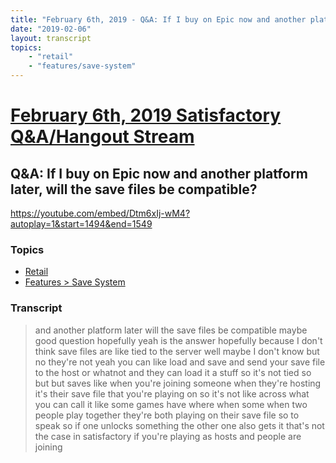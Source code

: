 ```yaml
---
title: "February 6th, 2019 - Q&A: If I buy on Epic now and another platform later, will the save files be compatible?"
date: "2019-02-06"
layout: transcript
topics: 
    - "retail"
    - "features/save-system"
---
```

# [February 6th, 2019 Satisfactory Q&A/Hangout Stream](../2019-02-06.md)
## Q&A: If I buy on Epic now and another platform later, will the save files be compatible?
https://youtube.com/embed/Dtm6xIj-wM4?autoplay=1&start=1494&end=1549
### Topics
* [Retail](../topics/retail.md)
* [Features > Save System](../topics/features/save-system.md)

### Transcript

> and another platform later will the save
> files be compatible maybe good question
> hopefully yeah is the answer hopefully
> because I don't think save files are
> like tied to the server well maybe I
> don't know but no they're not yeah you
> can like load and save and send your
> save file to the host or whatnot and
> they can load it a stuff so it's not
> tied so but but saves like when you're
> joining someone when they're hosting
> it's their save file that you're playing
> on so it's not like across what you can
> call it like some games have where when
> some when two people play together
> they're both playing on their save file
> so to speak so if one unlocks something
> the other one also gets it that's not
> the case in satisfactory if you're
> playing as hosts and people are joining

